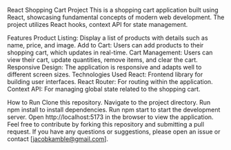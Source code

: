 React Shopping Cart Project
This is a shopping cart application built using React, showcasing fundamental concepts of modern web development. The project utilizes React hooks, context API for state management.

Features
Product Listing: Display a list of products with details such as name, price, and image.
Add to Cart: Users can add products to their shopping cart, which updates in real-time.
Cart Management: Users can view their cart, update quantities, remove items, and clear the cart.
Responsive Design: The application is responsive and adapts well to different screen sizes.
Technologies Used
React: Frontend library for building user interfaces.
React Router: For routing within the application.
Context API: For managing global state related to the shopping cart.


How to Run
Clone this repository.
Navigate to the project directory.
Run npm install to install dependencies.
Run npm start to start the development server.
Open http://localhost:5173 in the browser to view the application.
Feel free to contribute by forking this repository and submitting a pull request. If you have any questions or suggestions, please open an issue or contact [jacobkamble@gmail.com].


